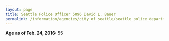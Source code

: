 ```yaml
---
layout: page
title: Seattle Police Officer 5096 David L. Bauer
permalink: /information/agencies/city_of_seattle/seattle_police_department/copbook/5096/
---
```


**Age as of Feb. 24, 2016:** 55
